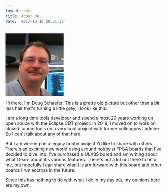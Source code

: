 ```yaml
---
layout: post
title: About Me
date: '2017-10-10 20:31:38'
---
```


<img src="/images/2017/10/IMG_20140527_155522-head-1.jpg" alt="me" style="height: 200px;" align="middle">

Hi there, I'm Doug Schaefer. This is a pretty old picture but other than a bit less hair that's turning a little grey, I look like this.

I am a long time tools developer and spend almost 20 years working on open souce with the Eclipse CDT project.
In 2019, I moved on to work on closed source tools on a very cool project with former colleagues I admire.
So I can't talk about any of that here.

But I am working on a legacy hobby project I'd like to share with others.
There's an exciting new world rising around hobbyist FPGA boards that I've decided to dive into.
I've purchased a ULX3S board and am writing about what I learn about it's various features.
There's not a lot out there to help me, but hopefully I can share what I learn forward with this board and other boards I run accross in the future.

Since this has nothing to do with what I do in my day job, my opinions here are my own.
